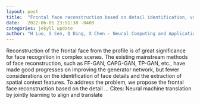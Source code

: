 ```yaml
---
layout: post
title:  "Frontal face reconstruction based on detail identification, variable scale self-attention and flexible skip connection"
date:   2022-06-01 23:51:30 -0400
categories: jekyll update
author: "H Luo, S Cen, Q Ding, X Chen - Neural Computing and Applications, 2022"
---
```

Reconstruction of the frontal face from the profile is of great significance for face recognition in complex scenes. The existing mainstream methods of face reconstruction, such as FF-GAN, CAPG-GAN, TP-GAN, etc., have made good progresses on improving the generator network, but fewer considerations on the identification of face details and the extraction of spatial context features. To address the problem, we propose the frontal face reconstruction based on the detail … Cites: ‪Neural machine translation by jointly learning to align and translate‬